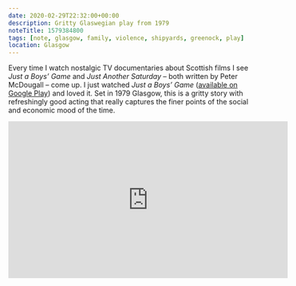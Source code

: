 ```yaml
---
date: 2020-02-29T22:32:00+00:00
description: Gritty Glaswegian play from 1979
noteTitle: 1579384800
tags: [note, glasgow, family, violence, shipyards, greenock, play]
location: Glasgow
---
```


Every time I watch nostalgic TV documentaries about Scottish films I see _Just a Boys’ Game_ and _Just Another Saturday_ – both written by Peter McDougall – come up. I just watched _Just a Boys’ Game_ ([available on Google Play](https://play.google.com/store/tv/show?id=_bzLqTe-WRBxrpWy_fmy_A&cdid=tvseason-qaN9iaVu8JDd3aM-jtghkg&gdid=tvepisode-1zSwUxBSlf8)) and loved it. Set in 1979 Glasgow, this is a gritty story with refreshingly good acting that really captures the finer points of the social and economic mood of the time.

<div class="aspect-ratio-wide">
  <iframe title="Clip of TV programme “Just a Boys’ Game”" loading="lazy" width="560" height="315" src="https://www.youtube.com/embed/WsVYudrpriI" frameborder="0" allow="accelerometer; autoplay; encrypted-media; gyroscope; picture-in-picture" allowfullscreen></iframe>
</div>

